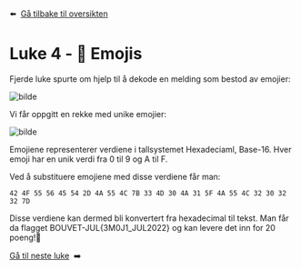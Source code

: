 :arrow_left: &nbsp;[Gå tilbake til oversikten](../README.md)

# Luke 4 - 🐧 Emojis
 
Fjerde luke spurte om hjelp til å dekode en melding som bestod av emojier:

![bilde](https://user-images.githubusercontent.com/15195014/210094091-253a8038-3334-43c8-aa5e-fcad793de31d.png)

Vi får oppgitt en rekke med unike emojier:

![bilde](https://user-images.githubusercontent.com/15195014/210094100-e75bc569-ce1a-4c9c-8708-6a3389acacc2.png)

Emojiene representerer verdiene i tallsystemet Hexadeciaml, Base-16. Hver emoji har en unik verdi fra 0 til 9 og A til F. 

Ved å substituere emojiene med disse verdiene får man:

```
42 4F 55 56 45 54 2D 4A 55 4C 7B 33 4D 30 4A 31 5F 4A 55 4C 32 30 32 32 7D
```

Disse verdiene kan dermed bli konvertert fra hexadecimal til tekst. Man får da flagget BOUVET-JUL{3M0J1_JUL2022} og kan levere det inn for 20 poeng!🎉

[Gå til neste luke](Luke5.md)&nbsp; :arrow_right:
